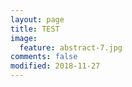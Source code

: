```yaml
---
layout: page
title: TEST
image:
  feature: abstract-7.jpg
comments: false
modified: 2018-11-27
---
```


<figure class="half">
    <img src="/boqii.png" alt=""></a>
</figure>

 